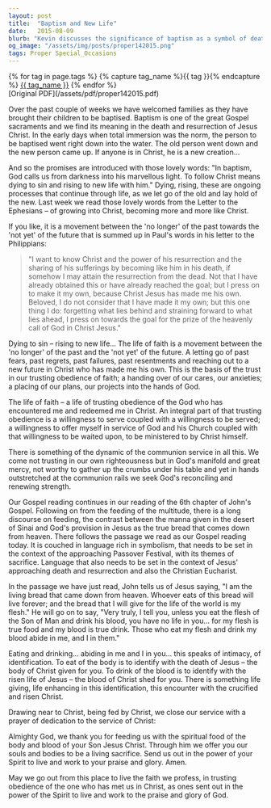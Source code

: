 ```yaml
---
layout: post
title:  "Baptism and New Life"
date:   2015-08-09
blurb: "Kevin discusses the significance of baptism as a symbol of death to sin and rising to new life in Christ. He reflects on the ongoing process of transformation, letting go of the past, and embracing the future with trust in God. The sermon also explores the themes of service, communion, and the intimate relationship with Christ through the Eucharist."
og_image: "/assets/img/posts/proper142015.png"
tags: Proper Special_Occasions
---    
```

<div class="tag-pills">
  {% for tag in page.tags %}
    {% capture tag_name %}{{ tag }}{% endcapture %}
    <a href="{{ site.baseurl }}/tag/{{ tag_name | slugify }}" class="tag-pill">{{ tag_name }}</a>
  {% endfor %}
</div>
[Original PDF](/assets/pdf/proper142015.pdf)

Over the past couple of weeks we have welcomed families as they have brought their children to be baptised. Baptism is one of the great Gospel sacraments and we find its meaning in the death and resurrection of Jesus Christ. In the early days when total immersion was the norm, the person to be baptised went right down into the water. The old person went down and the new person came up. If anyone is in Christ, he is a new creation...

And so the promises are introduced with those lovely words: "In baptism, God calls us from darkness into his marvellous light. To follow Christ means dying to sin and rising to new life with him." Dying, rising, these are ongoing processes that continue through life, as we let go of the old and lay hold of the new. Last week we read those lovely words from the Letter to the Ephesians – of growing into Christ, becoming more and more like Christ.

If you like, it is a movement between the 'no longer' of the past towards the 'not yet' of the future that is summed up in Paul's words in his letter to the Philippians:

> "I want to know Christ and the power of his resurrection and the sharing of his sufferings by becoming like him in his death, if somehow I may attain the resurrection from the dead. Not that I have already obtained this or have already reached the goal; but I press on to make it my own, because Christ Jesus has made me his own. Beloved, I do not consider that I have made it my own; but this one thing I do: forgetting what lies behind and straining forward to what lies ahead, I press on towards the goal for the prize of the heavenly call of God in Christ Jesus."

Dying to sin – rising to new life... The life of faith is a movement between the 'no longer' of the past and the 'not yet' of the future. A letting go of past fears, past regrets, past failures, past resentments and reaching out to a new future in Christ who has made me his own. This is the basis of the trust in our trusting obedience of faith; a handing over of our cares, our anxieties; a placing of our plans, our projects into the hands of God.

The life of faith – a life of trusting obedience of the God who has encountered me and redeemed me in Christ. An integral part of that trusting obedience is a willingness to serve coupled with a willingness to be served; a willingness to offer myself in service of God and his Church coupled with that willingness to be waited upon, to be ministered to by Christ himself.

There is something of the dynamic of the communion service in all this. We come not trusting in our own righteousness but in God's manifold and great mercy, not worthy to gather up the crumbs under his table and yet in hands outstretched at the communion rails we seek God's reconciling and renewing strength.

Our Gospel reading continues in our reading of the 6th chapter of John's Gospel. Following on from the feeding of the multitude, there is a long discourse on feeding, the contrast between the manna given in the desert of Sinai and God's provision in Jesus as the true bread that comes down from heaven. There follows the passage we read as our Gospel reading today. It is couched in language rich in symbolism, that needs to be set in the context of the approaching Passover Festival, with its themes of sacrifice. Language that also needs to be set in the context of Jesus' approaching death and resurrection and also the Christian Eucharist.

In the passage we have just read, John tells us of Jesus saying, "I am the living bread that came down from heaven. Whoever eats of this bread will live forever; and the bread that I will give for the life of the world is my flesh." He will go on to say, "Very truly, I tell you, unless you eat the flesh of the Son of Man and drink his blood, you have no life in you... for my flesh is true food and my blood is true drink. Those who eat my flesh and drink my blood abide in me, and I in them."

Eating and drinking... abiding in me and I in you... this speaks of intimacy, of identification. To eat of the body is to identify with the death of Jesus – the body of Christ given for you. To drink of the blood is to identify with the risen life of Jesus – the blood of Christ shed for you. There is something life giving, life enhancing in this identification, this encounter with the crucified and risen Christ.

Drawing near to Christ, being fed by Christ, we close our service with a prayer of dedication to the service of Christ:

Almighty God, we thank you for feeding us with the spiritual food of the body and blood of your Son Jesus Christ. Through him we offer you our souls and bodies to be a living sacrifice. Send us out in the power of your Spirit to live and work to your praise and glory. Amen.

May we go out from this place to live the faith we profess, in trusting obedience of the one who has met us in Christ, as ones sent out in the power of the Spirit to live and work to the praise and glory of God.
